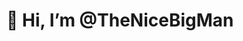 # 👋 Hi, I’m @TheNiceBigMan

<!---
ptApol0/ptApol0 is a ✨ special ✨ repository because its `README.md` (this file) appears on your GitHub profile.
You can click the Preview link to take a look at your changes.
--->
